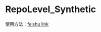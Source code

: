 # RepoLevel_Synthetic

使用方法：[feishu link](https://bytedance.sg.larkoffice.com/docx/TtDudP4fHobhP2xDbb0loUKZgdc?from=from_copylink)
